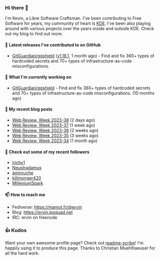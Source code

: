 ### Hi there 👋

I'm Kevin, a Libre Software Craftsman. I've been contributing to Free Software for years,
my community of heart is [KDE](https://kde.org). I've been also playing around with various
projects over the years inside and outside KDE. Check out my blog to find out more.

#### 🔭 Latest releases I've contributed to on GitHub

- [GitGuardian/ggshield](https://github.com/GitGuardian/ggshield) ([v1.18.1](https://github.com/GitGuardian/ggshield/releases/tag/v1.18.1), 1 month ago) - Find and fix 360&#43; types of hardcoded secrets and 70&#43; types of infrastructure-as-code misconfigurations.

#### 🌱 What I'm currently working on

- [GitGuardian/ggshield](https://github.com/GitGuardian/ggshield) - Find and fix 360&#43; types of hardcoded secrets and 70&#43; types of infrastructure-as-code misconfigurations. (10 months ago)

#### 📜 My recent blog posts

- [Web Review, Week 2023-38](https://ervin.ipsquad.net/blog/2023/09/22/web-review-week-2023-38/) (2 days ago)
- [Web Review, Week 2023-37](https://ervin.ipsquad.net/blog/2023/09/15/web-review-week-2023-37/) (1 week ago)
- [Web Review, Week 2023-36](https://ervin.ipsquad.net/blog/2023/09/08/web-review-week-2023-36/) (2 weeks ago)
- [Web Review, Week 2023-35](https://ervin.ipsquad.net/blog/2023/09/01/web-review-week-2023-35/) (3 weeks ago)
- [Web Review, Week 2023-34](https://ervin.ipsquad.net/blog/2023/08/25/web-review-week-2023-34/) (1 month ago)

#### 👯 Check out some of my recent followers

- [jrichy1](https://github.com/jrichy1)
- [Neustradamus](https://github.com/Neustradamus)
- [amirouche](https://github.com/amirouche)
- [killmonger420](https://github.com/killmonger420)
- [MilleniumSpark](https://github.com/MilleniumSpark)

#### 📫 How to reach me

- Fediverse: https://mamot.fr/@ervin
- Blog: https://ervin.ipsquad.net
- IRC: ervin on freenode

### 👍 Kudos

Want your own awesome profile page? Check out [readme-scribe](https://github.com/muesli/readme-scribe)!
I'm happily using it to produce this page. Thanks to Christian Muehlhaeuser for all the hard work.

